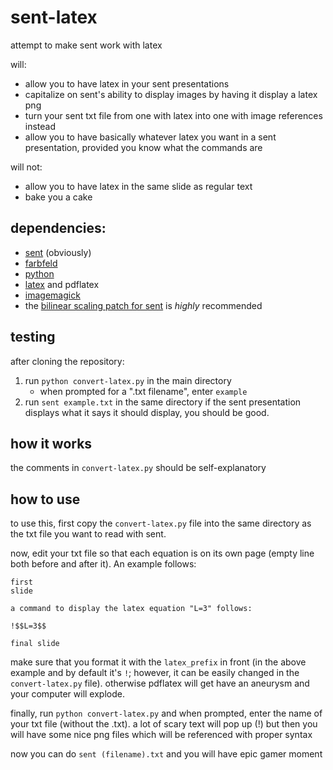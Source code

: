 # sent-latex
attempt to make sent work with latex

will:
* allow you to have latex in your sent presentations
* capitalize on sent's ability to display images by having it display a latex png
* turn your sent txt file from one with latex into one with image references instead
* allow you to have basically whatever latex you want in a sent presentation, provided you know what the commands are

will not:
* allow you to have latex in the same slide as regular text
* bake you a cake

## dependencies:
* [sent](https://tools.suckless.org/sent/) (obviously)
* [farbfeld](https://tools.suckless.org/farbfeld/)
* [python](https://www.python.org/)
* [latex](https://www.latex-project.org/get/) and pdflatex
* [imagemagick](https://imagemagick.org/index.php)
* the [bilinear scaling patch for sent](https://tools.suckless.org/sent/patches/bilinear_scaling/) is *highly* recommended

## testing
after cloning the repository:
1. run `python convert-latex.py` in the main directory
    * when prompted for a ".txt filename", enter `example`
2. run `sent example.txt` in the same directory
if the sent presentation displays what it says it should display, you should be good.

## how it works
the comments in `convert-latex.py` should be self-explanatory

## how to use
to use this, first copy the `convert-latex.py` file into the same directory as the txt file you want to read with sent.

now, edit your txt file so that each equation is on its own page (empty line both before and after it). An example follows:

```
first
slide

a command to display the latex equation "L=3" follows:

!$$L=3$$

final slide
```

make sure that you format it with the `latex_prefix` in front (in the above example and by default it's `!`; however, it can be easily changed in the `convert-latex.py` file). otherwise pdflatex will get have an aneurysm and your computer will explode.

finally, run `python convert-latex.py` and when prompted, enter the name of your txt file (without the .txt). a lot of scary text will pop up (!) but then you will have some nice png files which will be referenced with proper syntax

now you can do `sent (filename).txt` and you will have epic gamer moment
